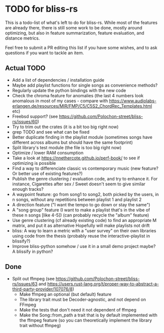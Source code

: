 # TODO for bliss-rs

This is a todo-list of what's left to do for bliss-rs.
While most of the features are already there, there is still some work to be
done, mostly around optimizing, but also in feature summarization, feature
evaluation, and distance metrics.

Feel free to submit a PR editing this list if you have some wishes, and to
ask questions if you want to tackle an item.

## Actual TODO

- Add a list of dependencies / installation guide
- Maybe add playlist functions for single songs as convenience methods?
- Regularly update the python bindings with the new code
- Check the chroma feature for anomalies (the last 4 numbers look anomalous in most of my cases -
  compare with https://www.audiolabs-erlangen.de/resources/MIR/FMP/C5/C5S2_ChordRec_Templates.html etc)
- Freebsd support? (see https://github.com/Polochon-street/bliss-rs/issues/60)
- Try to trim out the crates (it is a bit too big right now)
- grep TODO and see what can be fixed
- Better duplicate finding in the playlist module (sometimes songs have different across albums but should have the same footprint)
- Split library's test module (the file is too big right now)
- Optimize / lower RAM consumption
- Take a look at https://nnethercote.github.io/perf-book/ to see if optimizing is possible
- Find a way to differenciate classic vs contemporary music (new feature? Or better use of existing features?)
- Publish the genre clustering / evaluation code, and try to enhance it.
  For instance, Cigarettes after sex / Sweet doesn't seem to give similar enough tracks?
- A waypoint feature: go from song1 to song2, both picked by the users, in n songs, without any repetitions between playlist 1 and playlist 2
- A direction feature ("I want the tempo to go down or stay the same")
- A "song group" feature (I want to make a playlist that's in the vibe of these n songs [like 4-5])
  (can probably recycle the "album" feature)
- Use genre clustering (cf already existing code) to find an appropriate M matrix, and put it as alternative
  Hopefully will make playlists not drift
- bliss: A way to learn a metric with a "user survey" on their own libraries using code from the thesis
  (probably reuse the interactive-playlist in blissify?)
- Improve bliss-python somehow / use it in a small demo project maybe?
  A blissify in python?

## Done
- Split out ffmpeg (see https://github.com/Polochon-street/bliss-rs/issues/63 and https://users.rust-lang.org/t/proper-way-to-abstract-a-third-party-provider/107076/8)
  - Make ffmpeg an optional (but default) feature 
  - The library trait must be Decoder-agnostic, and not depend on FFmpeg
  - Make the tests that don't need it not dependent of ffmpeg
  - Make the Song::from_path a trait that is by default implemented with the
    ffmpeg feature (so you can theoretically implement the library trait without ffmpeg)


